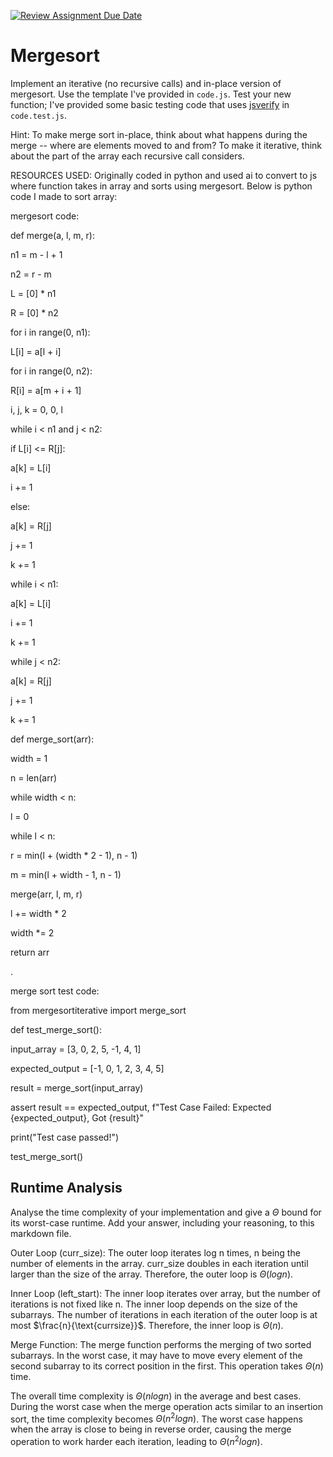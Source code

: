 [![Review Assignment Due Date](https://classroom.github.com/assets/deadline-readme-button-24ddc0f5d75046c5622901739e7c5dd533143b0c8e959d652212380cedb1ea36.svg)](https://classroom.github.com/a/1uurLsu5)
# Mergesort

Implement an iterative (no recursive calls) and in-place version of mergesort.
Use the template I've provided in `code.js`. Test your new function; I've
provided some basic testing code that uses
[jsverify](https://jsverify.github.io/) in `code.test.js`.

Hint: To make merge sort in-place, think about what happens during the merge --
where are elements moved to and from? To make it iterative, think about the
part of the array each recursive call considers.

RESOURCES USED: Originally coded in python and used ai to convert to js where function takes in array and sorts using mergesort. Below is python code I made to sort array:

mergesort code:

def merge(a, l, m, r):

n1 = m - l + 1
   
n2 = r - m
    
L = [0] * n1
    
R = [0] * n2
    
for i in range(0, n1):
        
L[i] = a[l + i]
    
for i in range(0, n2):
        
R[i] = a[m + i + 1]

i, j, k = 0, 0, l
    
while i < n1 and j < n2:
        
if L[i] <= R[j]:
            
a[k] = L[i]
            
i += 1
        
else:
            
a[k] = R[j]
            
j += 1
        
k += 1

while i < n1:
        
a[k] = L[i]
        
i += 1
        
k += 1

while j < n2:
        
a[k] = R[j]
        
j += 1
        
k += 1


def merge_sort(arr):
    
width = 1
    
n = len(arr)
    
while width < n:
        
l = 0
        
while l < n:
            
r = min(l + (width * 2 - 1), n - 1)
            
m = min(l + width - 1, n - 1)
            
merge(arr, l, m, r)
            
l += width * 2
        
width *= 2
    
return arr

.


merge sort test code:

from mergesortiterative import merge_sort

def test_merge_sort():

input_array = [3, 0, 2, 5, -1, 4, 1]

expected_output = [-1, 0, 1, 2, 3, 4, 5]

result = merge_sort(input_array)

assert result == expected_output, f"Test Case Failed: Expected {expected_output}, Got {result}"

print("Test case passed!")

test_merge_sort()




## Runtime Analysis

Analyse the time complexity of your implementation and give a $\Theta$ bound for
its worst-case runtime. Add your answer, including your reasoning, to this
markdown file.

Outer Loop (curr_size): The outer loop iterates log n times, n being the number of elements in the array. curr_size doubles in each iteration until larger than the size of the array. Therefore, the outer loop is $\Theta(log n)$.

Inner Loop (left_start): The inner loop iterates over array, but the number of iterations is not fixed like n. The inner loop depends on the size of the subarrays. The number of iterations in each iteration of the outer loop is at most $\frac{n}{\text{currsize}}$. Therefore, the inner loop is $\Theta(n)$.

Merge Function: The merge function performs the merging of two sorted subarrays. In the worst case, it may have to move every element of the second subarray to its correct position in the first. This operation takes $\Theta(n)$ time.

The overall time complexity is $\Theta(n log n)$ in the average and best cases. During the worst case when the merge operation acts similar to an insertion sort, the time complexity becomes $\Theta(n^2 log n)$. The worst case happens when the array is close to being in reverse order, causing the merge operation to work harder each iteration, leading to  $\Theta(n^2 log n)$.


